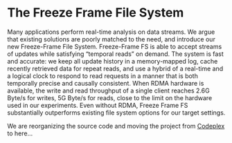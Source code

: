 # The Freeze Frame File System

Many applications perform real-time analysis on data streams. We argue that existing solutions are poorly matched to the need, and introduce our new Freeze-Frame File System. Freeze-Frame FS is able to accept streams of updates while satisfying “temporal reads” on demand. The system is fast and accurate: we keep all update history in a memory-mapped log, cache recently retrieved data for repeat reads, and use a hybrid of a real-time and a logical clock to respond to read requests in a manner that is both temporally precise and causally consistent. When RDMA hardware is available, the write and read throughput of a single client reaches 2.6G Byte/s for writes, 5G Byte/s for reads, close to the limit on the hardware used in our experiments. Even without RDMA, Freeze Frame FS substantially outperforms existing file system options for our target settings.

We are reorganizing the source code and moving the project from [Codeplex](http://fffs.codeplex.com) to here...
